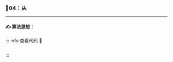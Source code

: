 ### :page_with_curl:04：从
---

#### :writing_hand: 算法思想：
> 

::: info  查看代码 :cup_with_straw:
```C 

```
:::

